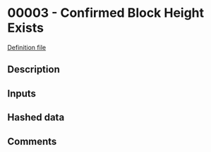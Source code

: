 
# 00003 - Confirmed Block Height Exists

[Definition file](../../lib/verification/attestation-types/t-00003-confirmed-block-height-exists.ts)

## Description

## Inputs

## Hashed data

## Comments